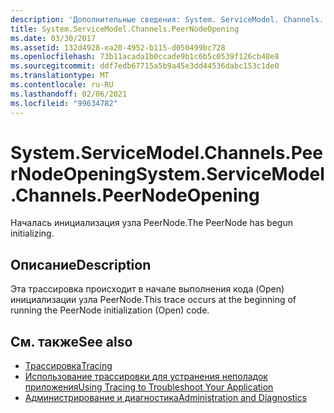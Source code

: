 ```yaml
---
description: 'Дополнительные сведения: System. ServiceModel. Channels. Пирнодеопенинг'
title: System.ServiceModel.Channels.PeerNodeOpening
ms.date: 03/30/2017
ms.assetid: 132d4928-ea20-4952-b115-d050499bc728
ms.openlocfilehash: 73b11acada1b0ccade9b1c6b5c0539f126cb48e8
ms.sourcegitcommit: ddf7edb67715a5b9a45e3dd44536dabc153c1de0
ms.translationtype: MT
ms.contentlocale: ru-RU
ms.lasthandoff: 02/06/2021
ms.locfileid: "99634782"
---
```

# <a name="systemservicemodelchannelspeernodeopening"></a><span data-ttu-id="f7393-103">System.ServiceModel.Channels.PeerNodeOpening</span><span class="sxs-lookup"><span data-stu-id="f7393-103">System.ServiceModel.Channels.PeerNodeOpening</span></span>

<span data-ttu-id="f7393-104">Началась инициализация узла PeerNode.</span><span class="sxs-lookup"><span data-stu-id="f7393-104">The PeerNode has begun initializing.</span></span>  
  
## <a name="description"></a><span data-ttu-id="f7393-105">Описание</span><span class="sxs-lookup"><span data-stu-id="f7393-105">Description</span></span>  

 <span data-ttu-id="f7393-106">Эта трассировка происходит в начале выполнения кода (Open) инициализации узла PeerNode.</span><span class="sxs-lookup"><span data-stu-id="f7393-106">This trace occurs at the beginning of running the PeerNode initialization (Open) code.</span></span>  
  
## <a name="see-also"></a><span data-ttu-id="f7393-107">См. также</span><span class="sxs-lookup"><span data-stu-id="f7393-107">See also</span></span>

- [<span data-ttu-id="f7393-108">Трассировка</span><span class="sxs-lookup"><span data-stu-id="f7393-108">Tracing</span></span>](index.md)
- [<span data-ttu-id="f7393-109">Использование трассировки для устранения неполадок приложения</span><span class="sxs-lookup"><span data-stu-id="f7393-109">Using Tracing to Troubleshoot Your Application</span></span>](using-tracing-to-troubleshoot-your-application.md)
- [<span data-ttu-id="f7393-110">Администрирование и диагностика</span><span class="sxs-lookup"><span data-stu-id="f7393-110">Administration and Diagnostics</span></span>](../index.md)
